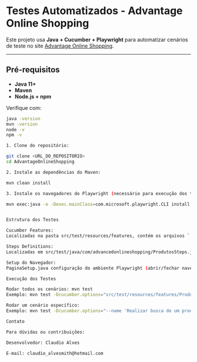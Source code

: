 # Testes Automatizados - Advantage Online Shopping

Este projeto usa **Java + Cucumber + Playwright** para automatizar cenários de teste no site [Advantage Online Shopping](https://www.advantageonlineshopping.com/).

---

## Pré-requisitos

- **Java 11+**
- **Maven**
- **Node.js + npm**

Verifique com:
```bash
java -version
mvn -version
node -v
npm -v

1. Clone do repositório:

git clone <URL_DO_REPOSITORIO>
cd AdvantageOnlineShopping

2. Instale as dependências do Maven:

mvn clean install

3. Instale os navegadores do Playwright (necessário para execução dos testes):

mvn exec:java -e -Dexec.mainClass=com.microsoft.playwright.CLI install


Estrutura dos Testes

Cucumber Features:
Localizadas na pasta src/test/resources/features, contém os arquivos `.feature` com os cenários de teste do Cucumber.

Steps Definitions:
Localizadas em src/test/java/com/advancedonlineshopping/ProdutosSteps.java, definição dos steps do Cucumber para realizar ações no site.

Setup do Navegador:
PaginaSetup.java configuração do ambiente Playwright (abrir/fechar navegador), ou seja, fornece uma instância de Page para os testes.

Execução dos Testes

Rodar todos os cenários: mvn test
Exemplo: mvn test -Dcucumber.options="src/test/resources/features/Produtos.feature"

Rodar um cenário específico:
Exemplo: mvn test -Dcucumber.options="--name 'Realizar busca de um produto'"

Contato

Para dúvidas ou contribuições:

Desenvolvedor: Claudio Alves

E-mail: claudio_alvesmith@hotmail.com